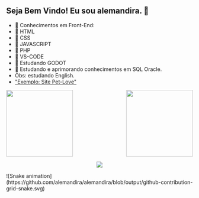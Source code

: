 ## Seja Bem Vindo! Eu sou alemandira. 👋

- 🔭  Conhecimentos em Front-End:
- 🔭  HTML
- 🔭  CSS
- 🔭  JAVASCRIPT
- 🔭  PHP
- 🔭  VS-CODE
- 🔭  Estudando GODOT 
- 🔭  Estudando e aprimorando conhecimentos em SQL Oracle.
- Obs: estudando English.
- <a href="https://alemandira.github.io/petlove/">"Exemplo: Site Pet-Love"</a>

<div>  
  <img  height="180em" src="https://github-readme-stats.vercel.app/api?username=alemandira&show_icons=true&theme=algolia"/>
  <img align="right" height="180em" src="https://github-readme-stats.vercel.app/api/top-langs/?username=alemandira&layout=compact&show_icons=true&theme=algolia"/>
</div>
 
<p align="center">
  <a href="https://skillicons.dev">
    <img src="https://skillicons.dev/icons?i=html,css,js,php,vscode,godot,sqlite" />
  </a>
</p>
![Snake animation](https://github.com/alemandira/alemandira/blob/output/github-contribution-grid-snake.svg)
 <!--
<div> 
  <a href="https://www.youtube.com/channel/UC_-uuuZbY0AAt9CViNzvc-Q" target="_blank"><img src="https://img.shields.io/badge/YouTube-FF0000?style=for-the-badge&logo=youtube&logoColor=white" target="_blank"></a>
  <a href="https://instagram.com/rafaballerini" target="_blank"><img src="https://img.shields.io/badge/-Instagram-%23E4405F?style=for-the-badge&logo=instagram&logoColor=white" target="_blank"></a>
 	<a href="https://www.twitch.tv/rafaballerinii" target="_blank"><img src="https://img.shields.io/badge/Twitch-9146FF?style=for-the-badge&logo=twitch&logoColor=white" target="_blank"></a>
 <a href="https://discord.gg/wagxzStdcR" target="_blank"><img src="https://img.shields.io/badge/Discord-7289DA?style=for-the-badge&logo=discord&logoColor=white" target="_blank"></a> 
  <a href = "mailto:contatorafaballerini@gmail.com"><img src="https://img.shields.io/badge/-Gmail-%23333?style=for-the-badge&logo=gmail&logoColor=white" target="_blank"></a>
  <a href="https://www.linkedin.com/in/rafaella-ballerini-45875016a" target="_blank"><img src="https://img.shields.io/badge/-LinkedIn-%230077B5?style=for-the-badge&logo=linkedin&logoColor=white" target="_blank"></a> 
  
</div>
-->
